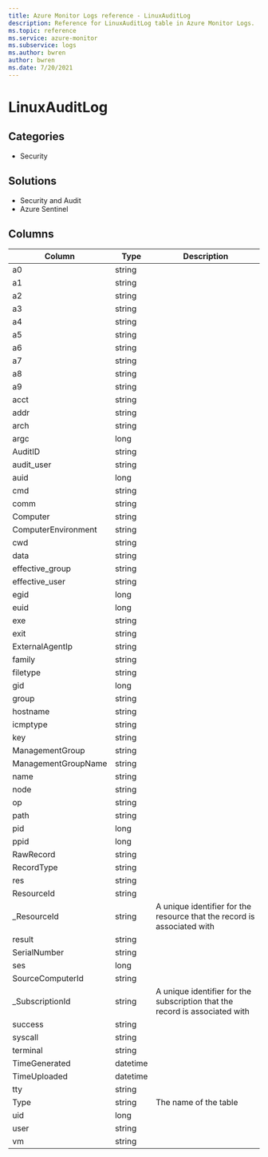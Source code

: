 ```yaml
---
title: Azure Monitor Logs reference - LinuxAuditLog
description: Reference for LinuxAuditLog table in Azure Monitor Logs.
ms.topic: reference
ms.service: azure-monitor
ms.subservice: logs
ms.author: bwren
author: bwren
ms.date: 7/20/2021
---
```


# LinuxAuditLog

 

## Categories

- Security
## Solutions

- Security and Audit
- Azure Sentinel




## Columns

|Column|Type|Description|
|---|---|---|
|a0|string||
|a1|string||
|a2|string||
|a3|string||
|a4|string||
|a5|string||
|a6|string||
|a7|string||
|a8|string||
|a9|string||
|acct|string||
|addr|string||
|arch|string||
|argc|long||
|AuditID|string||
|audit_user|string||
|auid|long||
|cmd|string||
|comm|string||
|Computer|string||
|ComputerEnvironment|string||
|cwd|string||
|data|string||
|effective_group|string||
|effective_user|string||
|egid|long||
|euid|long||
|exe|string||
|exit|string||
|ExternalAgentIp|string||
|family|string||
|filetype|string||
|gid|long||
|group|string||
|hostname|string||
|icmptype|string||
|key|string||
|ManagementGroup|string||
|ManagementGroupName|string||
|name|string||
|node|string||
|op|string||
|path|string||
|pid|long||
|ppid|long||
|RawRecord|string||
|RecordType|string||
|res|string||
|ResourceId|string||
|_ResourceId|string|A unique identifier for the resource that the record is associated with|
|result|string||
|SerialNumber|string||
|ses|long||
|SourceComputerId|string||
|_SubscriptionId|string|A unique identifier for the subscription that the record is associated with|
|success|string||
|syscall|string||
|terminal|string||
|TimeGenerated|datetime||
|TimeUploaded|datetime||
|tty|string||
|Type|string|The name of the table|
|uid|long||
|user|string||
|vm|string||
